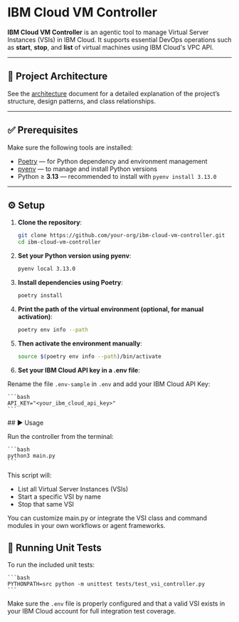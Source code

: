 # IBM Cloud VM Controller

**IBM Cloud VM Controller** is an agentic tool to manage Virtual Server Instances (VSIs) in IBM Cloud.
It supports essential DevOps operations such as **start**, **stop**, and **list** of virtual machines using IBM Cloud's VPC API.

---

## 🧱 Project Architecture

See the [architecture](docs/architecture.md) document for a detailed explanation of the project’s structure, design patterns, and class relationships.

---

## ✅ Prerequisites

Make sure the following tools are installed:

- [Poetry](https://python-poetry.org/docs/) — for Python dependency and environment management
- [pyenv](https://github.com/pyenv/pyenv) — to manage and install Python versions
- Python ≥ **3.13** — recommended to install with `pyenv install 3.13.0`

---

## ⚙️ Setup

1. **Clone the repository**:

   ```bash
   git clone https://github.com/your-org/ibm-cloud-vm-controller.git
   cd ibm-cloud-vm-controller
   ```

2. **Set your Python version using pyenv**:

    ```bash
    pyenv local 3.13.0
    ```

3. **Install dependencies using Poetry**:

    ```bash
    poetry install
    ```

4. **Print the path of the virtual environment (optional, for manual activation)**:

    ```bash
    poetry env info --path
    ```

5. **Then activate the environment manually**:

    ```bash
    source $(poetry env info --path)/bin/activate
    ```

6. **Set your IBM Cloud API key in a .env file**:

Rename the file `.env-sample` in `.env` and add your IBM Cloud API Key:

    ```bash
    API_KEY="<your_ibm_cloud_api_key>"
    ```

## ▶️ Usage

Run the controller from the terminal:

    ```bash
    python3 main.py
    ```

This script will:

- List all Virtual Server Instances (VSIs)
- Start a specific VSI by name
- Stop that same VSI

You can customize main.py or integrate the VSI class and command modules in your own workflows or agent frameworks.

## 🧪 Running Unit Tests

To run the included unit tests:

    ```bash
    PYTHONPATH=src python -m unittest tests/test_vsi_controller.py
    ```

Make sure the `.env` file is properly configured and that a valid VSI exists in your IBM Cloud account for full integration test coverage.
